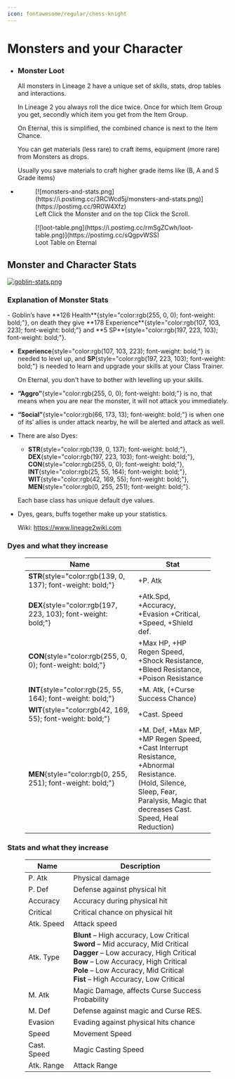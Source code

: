 ```yaml
---
icon: fontawesome/regular/chess-knight
---
```


# Monsters and your Character
<div class="grid cards" markdown>

- ### Monster Loot
    All monsters in Lineage 2 have a unique set of skills, stats, drop tables and interactions.

    In Lineage 2 you always roll the dice twice. Once for which Item Group you get, secondly which item you get from the Item Group.

    On Eternal, this is simplified, the combined chance is next to the Item Chance.

    You can get materials (less rare) to craft items, equipment (more rare) from Monsters as drops. 

    Usually you save materials to craft higher grade items like (B, A and S Grade items)


- <figure markdown>
    [![monsters-and-stats.png](https://i.postimg.cc/3RCWcd5j/monsters-and-stats.png)](https://postimg.cc/9R0W4Xfz)
    <figcaption>Left Click the Monster and on the top Click the Scroll.</figcaption>
    </figure>

    <figure markdown>
    [![loot-table.png](https://i.postimg.cc/rmSgZCwh/loot-table.png)](https://postimg.cc/sQgpvWSS)
    <figcaption>Loot Table on Eternal</figcacption>
    </figure>

</div>

## Monster and Character Stats

[![goblin-stats.png](https://i.postimg.cc/XJhwcsFG/goblin-stats.png)](https://postimg.cc/9RdRctLC)

### Explanation of Monster Stats

<div class="grid cards" markdown>
- Goblin’s have **126 Health**{style="color:rgb(255, 0, 0); font-weight: bold;"}, on death they give **178 Experience**{style="color:rgb(107, 103, 223); font-weight: bold;"} and **5 SP**{style="color:rgb(197, 223, 103); font-weight: bold;"}.

- **Experience**{style="color:rgb(107, 103, 223); font-weight: bold;"} is needed to level up, and **SP**{style="color:rgb(197, 223, 103); font-weight: bold;"} is needed to learn and upgrade your skills at your Class Trainer.

    On Eternal, you don't have to bother with levelling up your skills.

- **“Aggro”**{style="color:rgb(255, 0, 0); font-weight: bold;"} is no, that means when you are near the monster, it will not attack you immediately.

- **“Social”**{style="color:rgb(66, 173, 13); font-weight: bold;"} is when one of its’ allies is under attack nearby, he will be alerted and attack as well.


- There are also Dyes: 
    
    - **STR**{style="color:rgb(139, 0, 137); font-weight: bold;"}, **DEX**{style="color:rgb(197, 223, 103); font-weight: bold;"}, **CON**{style="color:rgb(255, 0, 0); font-weight: bold;"}, **INT**{style="color:rgb(25, 55, 164); font-weight: bold;"}, **WIT**{style="color:rgb(42, 169, 55); font-weight: bold;"}, **MEN**{style="color:rgb(0, 255, 251); font-weight: bold;"}. 
    
    Each base class has unique default dye values.

- Dyes, gears, buffs together make up your statistics. 

    Wiki: <a href="https://www.lineage2wiki.com/c4">https://www.lineage2wiki.com</a>

</div>

### Dyes and what they increase


<figure markdown>

| Name    | Stat    |
|---|---|
| **STR**{style="color:rgb(139, 0, 137); font-weight: bold;"}    | +P. Atk    |
| **DEX**{style="color:rgb(197, 223, 103); font-weight: bold;"}    | +Atk.Spd, +Accuracy, +Evasion +Critical, +Speed, +Shield def. |
| **CON**{style="color:rgb(255, 0, 0); font-weight: bold;"}    | +Max HP, +HP Regen Speed, +Shock Resistance, +Bleed Resistance, +Poison Resistance |
| **INT**{style="color:rgb(25, 55, 164); font-weight: bold;"}    | +M. Atk, (+Curse Success Chance)    |
| **WIT**{style="color:rgb(42, 169, 55); font-weight: bold;"}    | +Cast. Speed |
| **MEN**{style="color:rgb(0, 255, 251); font-weight: bold;"}    | +M. Def, +Max MP, +MP Regen Speed, +Cast Interrupt Resistance, +Abnormal Resistance. <br> (Hold, Silence, Sleep, Fear, Paralysis, Magic that decreases Cast. Speed, Heal Reduction) |

</figure>

### Stats and what they increase

<figure markdown>

| Name    | Description    |
|---|---|
| P. Atk    | Physical damage    |
| P. Def    | Defense against physical hit    |
| Accuracy    | Accuracy during physical hit    |
| Critical    | Critical chance on physical hit    |
| Atk. Speed   | Attack speed    |
| Atk. Type    | **Blunt** – High accuracy, Low Critical <br> **Sword** – Mid accuracy, Mid Critical <br> **Dagger** – Low accuracy, High Critical <br> **Bow** – Low Accuracy, High Critical <br> **Pole** – Low Accuracy, Mid Critical <br> **Fist** – High Accuracy, Low Critical |
| M. Atk    | Magic Damage, affects Curse Success Probability    |
| M. Def    | Defense against magic and Curse RES.    |
| Evasion    | Evading against physical hits chance    |
| Speed    | Movement Speed    |
| Cast. Speed   | Magic Casting Speed    |
| Atk. Range    | Attack Range    |

</figure>
